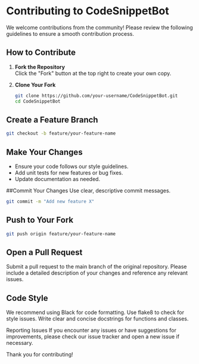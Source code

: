 # Contributing to CodeSnippetBot

We welcome contributions from the community! Please review the following guidelines to ensure a smooth contribution process.

## How to Contribute

1. **Fork the Repository**  
   Click the "Fork" button at the top right to create your own copy.

2. **Clone Your Fork**  
   ```bash
   git clone https://github.com/your-username/CodeSnippetBot.git
   cd CodeSnippetBot
   ```
## Create a Feature Branch

  ```bash
git checkout -b feature/your-feature-name
  ```
## Make Your Changes

- Ensure your code follows our style guidelines.
- Add unit tests for new features or bug fixes.
- Update documentation as needed.

##Commit Your Changes
Use clear, descriptive commit messages.

  ```bash
git commit -m "Add new feature X"  
  ```
## Push to Your Fork

  ```bash
git push origin feature/your-feature-name
  ```
## Open a Pull Request
Submit a pull request to the main branch of the original repository. Please include a detailed description of your changes and reference any relevant issues.

## Code Style
We recommend using Black for code formatting.
Use flake8 to check for style issues.
Write clear and concise docstrings for functions and classes. 

Reporting Issues
If you encounter any issues or have suggestions for improvements, please check our issue tracker and open a new issue if necessary.

Thank you for contributing!
